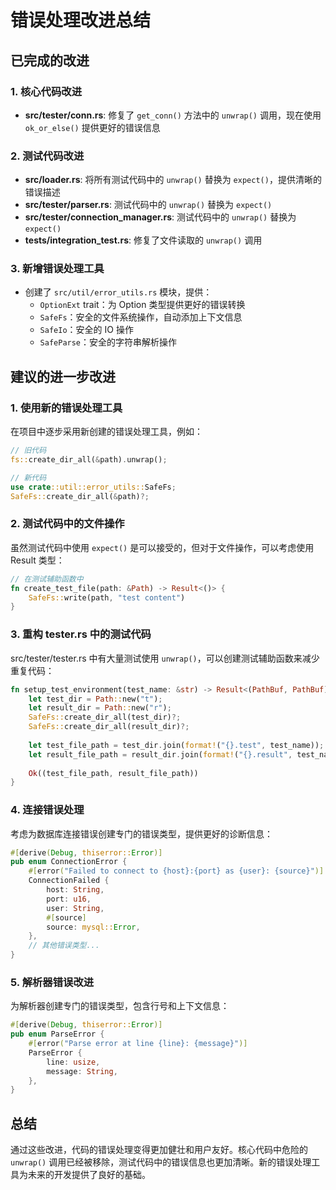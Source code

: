 # 错误处理改进总结

## 已完成的改进

### 1. 核心代码改进
- **src/tester/conn.rs**: 修复了 `get_conn()` 方法中的 `unwrap()` 调用，现在使用 `ok_or_else()` 提供更好的错误信息

### 2. 测试代码改进
- **src/loader.rs**: 将所有测试代码中的 `unwrap()` 替换为 `expect()`，提供清晰的错误描述
- **src/tester/parser.rs**: 测试代码中的 `unwrap()` 替换为 `expect()`
- **src/tester/connection_manager.rs**: 测试代码中的 `unwrap()` 替换为 `expect()`
- **tests/integration_test.rs**: 修复了文件读取的 `unwrap()` 调用

### 3. 新增错误处理工具
- 创建了 `src/util/error_utils.rs` 模块，提供：
  - `OptionExt` trait：为 Option 类型提供更好的错误转换
  - `SafeFs`：安全的文件系统操作，自动添加上下文信息
  - `SafeIo`：安全的 IO 操作
  - `SafeParse`：安全的字符串解析操作

## 建议的进一步改进

### 1. 使用新的错误处理工具
在项目中逐步采用新创建的错误处理工具，例如：
```rust
// 旧代码
fs::create_dir_all(&path).unwrap();

// 新代码
use crate::util::error_utils::SafeFs;
SafeFs::create_dir_all(&path)?;
```

### 2. 测试代码中的文件操作
虽然测试代码中使用 `expect()` 是可以接受的，但对于文件操作，可以考虑使用 Result 类型：
```rust
// 在测试辅助函数中
fn create_test_file(path: &Path) -> Result<()> {
    SafeFs::write(path, "test content")
}
```

### 3. 重构 tester.rs 中的测试代码
src/tester/tester.rs 中有大量测试使用 `unwrap()`，可以创建测试辅助函数来减少重复代码：
```rust
fn setup_test_environment(test_name: &str) -> Result<(PathBuf, PathBuf)> {
    let test_dir = Path::new("t");
    let result_dir = Path::new("r");
    SafeFs::create_dir_all(test_dir)?;
    SafeFs::create_dir_all(result_dir)?;
    
    let test_file_path = test_dir.join(format!("{}.test", test_name));
    let result_file_path = result_dir.join(format!("{}.result", test_name));
    
    Ok((test_file_path, result_file_path))
}
```

### 4. 连接错误处理
考虑为数据库连接错误创建专门的错误类型，提供更好的诊断信息：
```rust
#[derive(Debug, thiserror::Error)]
pub enum ConnectionError {
    #[error("Failed to connect to {host}:{port} as {user}: {source}")]
    ConnectionFailed {
        host: String,
        port: u16,
        user: String,
        #[source]
        source: mysql::Error,
    },
    // 其他错误类型...
}
```

### 5. 解析器错误改进
为解析器创建专门的错误类型，包含行号和上下文信息：
```rust
#[derive(Debug, thiserror::Error)]
pub enum ParseError {
    #[error("Parse error at line {line}: {message}")]
    ParseError {
        line: usize,
        message: String,
    },
}
```

## 总结
通过这些改进，代码的错误处理变得更加健壮和用户友好。核心代码中危险的 `unwrap()` 调用已经被移除，测试代码中的错误信息也更加清晰。新的错误处理工具为未来的开发提供了良好的基础。